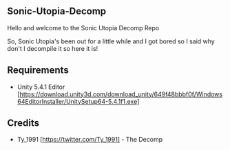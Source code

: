 ## Sonic-Utopia-Decomp

Hello and welcome to the Sonic Utopia Decomp Repo

So, Sonic Utopia's been out for a little while and I got bored so I said why don't I decompile it so here it is!

## Requirements

- Unity 5.4.1 Editor [https://download.unity3d.com/download_unity/649f48bbbf0f/Windows64EditorInstaller/UnitySetup64-5.4.1f1.exe]


## Credits

- Ty_1991 [https://twitter.com/Ty_1991] - The Decomp
